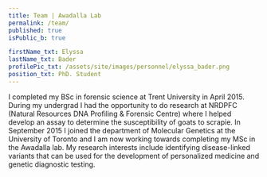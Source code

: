 ```yaml
---
title: Team | Awadalla Lab
permalink: /team/
published: true
isPublic_b: true

firstName_txt: Elyssa
lastName_txt: Bader
profilePic_txt: /assets/site/images/personnel/elyssa_bader.png
position_txt: PhD. Student
---
```


I completed my BSc in forensic science at Trent University in April 2015. During my undergrad I had the opportunity to do research at NRDPFC (Natural Resources DNA Profiling & Forensic Centre) where I helped develop an assay to determine the susceptibility of goats to scrapie. In September 2015 I joined the department of Molecular Genetics at the University of Toronto and I am now working towards completing my MSc in the Awadalla lab. My research interests include identifying disease-linked variants that can be used for the development of personalized medicine and genetic diagnostic testing.
